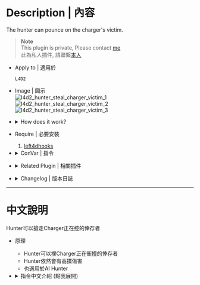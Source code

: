 # Description | 內容
The hunter can pounce on the charger's victim.

> __Note__ <br/>
This plugin is private, Please contact [me](https://github.com/fbef0102/Game-Private_Plugin#私人插件列表-private-plugins-list)<br/>
此為私人插件, 請聯繫[本人](https://github.com/fbef0102/Game-Private_Plugin#私人插件列表-private-plugins-list)

* Apply to | 適用於
	```
	L4D2
	```

* Image | 圖示
	<br/>![l4d2_hunter_steal_charger_victim_1](image/l4d2_hunter_steal_charger_victim_1.gif)
	<br/>![l4d2_hunter_steal_charger_victim_2](image/l4d2_hunter_steal_charger_victim_2.gif)
	<br/>![l4d2_hunter_steal_charger_victim_3](image/l4d2_hunter_steal_charger_victim_3.gif)

* <details><summary>How does it work?</summary>

	* Hunter can pounce the survivor whom charger is carrying with
	* Hunter can pounce the survivor whom charger is Pummeling
	* Hunter can still do high damage pounce when land on survivor
	* Also apply to AI hunter
</details>

* Require | 必要安裝
	1. [left4dhooks](https://forums.alliedmods.net/showthread.php?t=321696)

* <details><summary>ConVar | 指令</summary>

	* cfg/sourcemod/l4d2_hunter_steal_charger_victim.cfg
		```php
		// 0=Plugin off, 1=Plugin on.
		l4d2_hunter_steal_charger_victim_enable "1"

		// If 1, Removes god frame when hunter pounce on the charger's survivor. (So damage pounce can still work on survivor)
		l4d2_hunter_steal_charger_victim_remove_godframe "1"

		// If 1, Reset Charger's ability when hunter pounce on the charger's survivor
		l4d2_hunter_steal_charger_victim_reset_ability "1"
		```
</details>

* <details><summary>Related Plugin | 相關插件</summary>

	1. [l4d2_getup_fixes](https://github.com/SirPlease/L4D2-Competitive-Rework/blob/master/addons/sourcemod/scripting/l4d2_getup_fixes.sp): Fixes all double/missing get-up cases.
		* 修復倖存者被撞又被撲的混亂動畫
</details>

* <details><summary>Changelog | 版本日誌</summary>

	* v1.0 (2024-8-11)
		* Initial Release
</details>

- - - -
# 中文說明
Hunter可以搶走Charger正在控的倖存者

* 原理
	* Hunter可以撲Charger正在衝撞的倖存者
	* Hunter依然會有高撲傷害
	* 也適用於AI Hunter

* <details><summary>指令中文介紹 (點我展開)</summary>

	* cfg/sourcemod/l4d2_hunter_steal_charger_victim.cfg
		```php
		// 0=關閉插件, 1=啟動插件
		l4d2_hunter_steal_charger_victim_enable "1"

		// 為1時，當Hunter搶走Charger正在控的倖存者時，移除受害者的無敵狀態 (高撲傷害可以成立)
		l4d2_hunter_steal_charger_victim_remove_godframe "1"

		// 為1時，當Hunter搶走Charger正在控的倖存者時，重置Charger的能力CD
		l4d2_hunter_steal_charger_victim_reset_ability "1"
		```
</details>